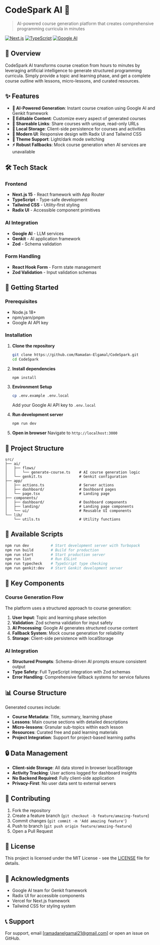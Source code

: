 # CodeSpark AI 🚀

> AI-powered course generation platform that creates comprehensive programming curricula in minutes

[![Next.js](https://img.shields.io/badge/Next.js-15.3.3-black)](https://nextjs.org/)
[![TypeScript](https://img.shields.io/badge/TypeScript-5.0-blue)](https://www.typescriptlang.org/)
[![Google AI](https://img.shields.io/badge/Google%20AI-Genkit-orange)](https://firebase.google.com/docs/genkit)

## 🎯 Overview

CodeSpark AI transforms course creation from hours to minutes by leveraging artificial intelligence to generate structured programming curricula. Simply provide a topic and learning phase, and get a complete course outline with lessons, micro-lessons, and curated resources.

## ✨ Features

- **🤖 AI-Powered Generation**: Instant course creation using Google AI and Genkit framework
- **📝 Editable Content**: Customize every aspect of generated courses
- **🔗 Shareable Links**: Share courses with unique, read-only URLs
- **💾 Local Storage**: Client-side persistence for courses and activities
- **🎨 Modern UI**: Responsive design with Radix UI and Tailwind CSS
- **🌙 Theme Support**: Light/dark mode switching
- **⚡ Robust Fallbacks**: Mock course generation when AI services are unavailable

## 🛠️ Tech Stack

### Frontend
- **Next.js 15** - React framework with App Router
- **TypeScript** - Type-safe development
- **Tailwind CSS** - Utility-first styling
- **Radix UI** - Accessible component primitives

### AI Integration
- **Google AI** - LLM services
- **Genkit** - AI application framework
- **Zod** - Schema validation

### Form Handling
- **React Hook Form** - Form state management
- **Zod Validation** - Input validation schemas

## 🚀 Getting Started

### Prerequisites
- Node.js 18+ 
- npm/yarn/pnpm
- Google AI API key

### Installation

1. **Clone the repository**
   ```bash
   git clone https://github.com/Ramadan-Elgamal/CodeSpark.git
   cd CodeSpark
   ```

2. **Install dependencies**
   ```bash
   npm install
   ```

3. **Environment Setup**
   ```bash
   cp .env.example .env.local
   ```
   Add your Google AI API key to `.env.local`

4. **Run development server**
   ```bash
   npm run dev
   ```

5. **Open in browser**
   Navigate to `http://localhost:3000`

## 📁 Project Structure

```
src/
├── ai/
│   ├── flows/
│   │   └── generate-course.ts    # AI course generation logic
│   └── genkit.ts                 # Genkit configuration
├── app/
│   ├── actions.ts                # Server actions
│   ├── dashboard/                # Dashboard pages
│   └── page.tsx                  # Landing page
├── components/
│   ├── dashboard/                # Dashboard components
│   ├── landing/                  # Landing page components
│   └── ui/                       # Reusable UI components
└── lib/
    └── utils.ts                  # Utility functions
```

## 🔧 Available Scripts

```bash
npm run dev          # Start development server with Turbopack
npm run build        # Build for production
npm run start        # Start production server
npm run lint         # Run ESLint
npm run typecheck    # TypeScript type checking
npm run genkit:dev   # Start Genkit development server
```

## 🎨 Key Components

### Course Generation Flow
The platform uses a structured approach to course generation:

1. **User Input**: Topic and learning phase selection
2. **Validation**: Zod schema validation for input safety
3. **AI Processing**: Google AI generates structured course content
4. **Fallback System**: Mock course generation for reliability
5. **Storage**: Client-side persistence with localStorage

### AI Integration
- **Structured Prompts**: Schema-driven AI prompts ensure consistent output
- **Type Safety**: Full TypeScript integration with Zod schemas
- **Error Handling**: Comprehensive fallback systems for service failures

## 📊 Course Structure

Generated courses include:
- **Course Metadata**: Title, summary, learning phase
- **Lessons**: Main course sections with detailed descriptions
- **Micro-lessons**: Granular sub-topics within each lesson
- **Resources**: Curated free and paid learning materials
- **Project Integration**: Support for project-based learning paths

## 🔒 Data Management

- **Client-side Storage**: All data stored in browser localStorage
- **Activity Tracking**: User actions logged for dashboard insights
- **No Backend Required**: Fully client-side application
- **Privacy-First**: No user data sent to external servers

## 🤝 Contributing

1. Fork the repository
2. Create a feature branch (`git checkout -b feature/amazing-feature`)
3. Commit changes (`git commit -m 'Add amazing feature'`)
4. Push to branch (`git push origin feature/amazing-feature`)
5. Open a Pull Request

## 📄 License

This project is licensed under the MIT License - see the [LICENSE](LICENSE) file for details.

## 🙏 Acknowledgments

- Google AI team for Genkit framework
- Radix UI for accessible components
- Vercel for Next.js framework
- Tailwind CSS for styling system

## 📞 Support

For support, email [ramadanelgamal21@gmail.com] or open an issue on GitHub.
